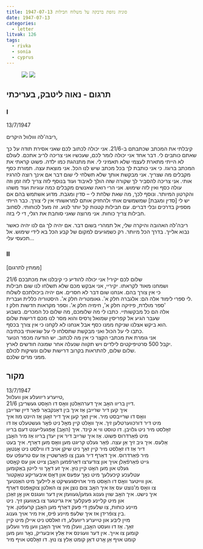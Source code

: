 ```yaml
---
title: 1947-07-13 סוניה נוזפת ברבקה על משלוח חבילות
date: 1947-07-13
categories:
  - letter
litvak: 126
tags:
  - rivka
  - sonia
  - cyprus
---
```


<figure class="half">
    <a  href="/pupko-papers/assets/images/1947-07-13-miriam-1.jpg">
    <img src="/pupko-papers/assets/images/1947-07-13-miriam-1.jpg"></a>
    <a  href="/pupko-papers/assets/images/1947-07-13-miriam-2.jpg">
    <img src="/pupko-papers/assets/images/1947-07-13-miriam-2.jpg"></a>
</figure>

## תרגום - נאוה ליטבק, בעריכתי
### I

13/7/1947

ריבה'לה ווולוול היקרים,

קיבלתי את המכתב שכתבתם ב-21/6.
אני יכולה לכתוב לכם שאני אסירת תודה על כך שאתם כותבים לי.
דבר אחד אני יכולה לומר לכם, שעכשיו אני צריכה לריב אתכם. לעולם לא הייתי מתארת לעצמי שלא 
תאמיני לי. את מתנהגת כמו ילדה. פשוט קראתי את המכתב ברוגז. כי אני כותבת לך בכל מכתב 
שיש לנו הכל. אני מוצאת עצה. תמורת כסף מקבלים מה שצריך. אני מבקשת אותך שלא תשלחי לי 
שום דבר אם אינך רוצה להרגיז אותי. אני צריכה להסביר לך שקורה שזה הולך לאיבוד ועוד בנוסף 
לזה צריך לזה זמן וזה עולה כסף ואין לזה שימוש. אני הרי רואה שאנשים מקבלים כמה עוגיות ועוד 
משהו והקרטון המיותר. ונוסף לכך, מה שאת שלחת לי – סדין ומגבת. מדוע אשתמש בהם אם יש 
לי [סדין ומגבת] שמשמשים אותי ולהחזיק אותם למראשותי אין לי צורך.
כבר הייתי מספיק בדרכים ובלי דברים. עם חבילות קטנות קל יותר לנוע.
זה מעל לכוחותי. לסחוב חבילות צריך כוחות. אני מרוצה שאני סוחבת את רגלי, די לי בזה. 

ריבה'לה האהובה והיקרה שלי, אל תמהרי בשום דבר. אם יהיה לך גם לנו יהיה כאשר נבוא אלייך. 
בדרך הכל מיותר. רק כשמגיעים למקום של קבע הכל בא לידי שימוש.  אל תכעסי עלי...

### II

[ממתין לתרגום]

שלום לכם יקירי! אני יכולה להודיע כי קיבלנו את מכתבכם 21/6  
ושמחנו מאוד לקראתו. יקיריי, אני אבקש מכם שלא תשלחו לנו שום חבילות  
כי אין צורך בהם. אנחנו שום דבר לא חסרים. אם יהיה ביכולתכם לשלוח  
לי ספרי לימוד אלה הם: אלגברה חלק א'. גאומטריה חלק א'. היסטוריה כללית ועברית.  
ספר מולדת, פיזיקה חלק א', חימיה חלק א'. וספר מקראות חדשות חלק ז'  
אלה הם כל מבקשותיי. כתבו לי מה שלומכם, מה שלום כל המכרים. בשבוע  
שעבר הגיע אל קפריסין שמואל וֶרסיס והוא מסר לנו מכם דרישות שלום  
הוא ביקש אצלנו שניקח ממנו כסף אבל אנחנו לא לקחנו כי אין צורך בכסף.  
כתבו לי על הכול ואני מבקשת שתסלחו לי על שגיאותי בכתיבה.  
אני גומרת את מכתבי הקצר כי אין מה לכתוב. יש הודעה מכפר הנוער  
יקבל 500 סרטיפיקטים לילדים ויש תקווה שנעלה אחר שמונה חודשים לארץ.  
שלום שלום, להתראות בקרוב דרישות שלום ונשיקות לכולם.  
ממני מרים שלכם.

## מקור
13/7/1947  
טײַערע ריוועלע און וועלוול,  
דײַן בריוו האׇב איך דערהאַלטן וואׇס דו האׇסט געשריבן 21/6.  
איך קען דיר שרײַבן אַז איך בין דאַנקבאַר פֿאַר דײַן שרײַבן  
וואׇס דו שרײַבסט מיר. איין זאַך קען איך דיר זאׇגן אַז הײַנט מוז איך  
מיט דיר דורכווערטלען זיך. איך וואׇלט קיין מאׇל ניט פֿאׇר געשטעלט אַז דו  
זאׇלסט מיר ניט גלויבן. דו טוסט ווי א קינד. איך (האׇב) אׇפּגעלייענט דעם בריוו  
מיט פֿאַרדרוס פּשוט. אַז איך שרײַב דיר אין יעדן בריוו אַז מיר האׇבן  
אַלעס. איך גיב זיך אַן עצה. פֿאַר געלט קריגט מען וואׇס מען דאַרף. איך בעט  
דיר אַז דו זאׇלסט מיר קיין זאַך ניט שיקן אויב דו ווילסט ניט אׇנטאׇן  
מיר פֿאַרדרוס. איך דאַרף דיר געבן צו פֿאַרשטיין אַז עס טרעפֿט  עס  
גייט פֿאַרפֿאַלן אויך און צודערצו דאַרפֿמען האׇבן צײַט און עס קאׇסט  
געלט און מען האׇט קיין נוץ. איך זע דאׇך ווי לײַטן באַקומען  
עטלעכע קיכעלעך מיט נאׇך עפּעס און דאׇס איבעריקע טאַקטור  
און ווײַטער וואׇס דו האׇסט מיר ארויסגעשיקט אַ לײַלעך מיט האַנטעך.  
צו וואׇס מ'נוצט עס אַז איך האׇב צום נוצן און צו האַלטן צוקאׇפּנס דאַרף  
איך נישט. איך האׇב שוין גענוג געזען/געוועזן אין דער וועגנס און אׇן זאַכן  
און מיט קליינע פּעקלעך איז גרינגער צו באַוועגן זיך. ניט  
מײַנע כוחות, צו שלעפּן די פּעק דאַרף מען האׇבן קרעפֿטן. איך  
בין צופֿרידן אז איך שלעפּ מײַנע פֿיס, איז מיר אויך גענוג.  
מײַן ליבע און טײַערע ריוועלע, דו זאלסט ניט איילן מיט קיין  
זאַך. אַז דו וועסט האׇבן, וועלן מיר אויך האׇבן ווען מיר וועלען  
קומען צו אײַך. אין דער וועגינס איז אַלץ איבעריק, נאׇר ווען מען  
קומט אויף אַן אׇרט דאַן קומט אַלץ צו נוץ. דו זאׇלסט אויף מיר  

